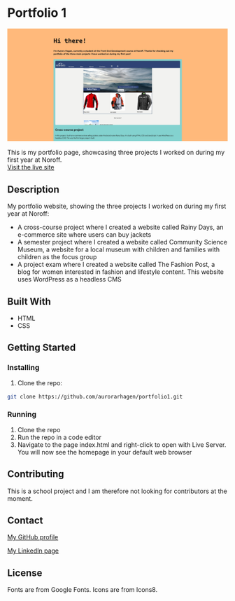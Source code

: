 # Portfolio 1

![image](/images/screenshot-portfolio1.jpg)

This is my portfolio page, showcasing three projects I worked on during my first year at Noroff.  
[Visit the live site](https://aurorahagen-portfolio1.netlify.app)

## Description
My portfolio website, showing the three projects I worked on during my first year at Noroff:
- A cross-course project where I created a website called Rainy Days, an e-commerce site where users can buy jackets  
- A semester project where I created a website called Community Science Museum, a website for a local museum with children and families with children as the focus group  
- A project exam where I created a website called The Fashion Post, a blog for women interested in fashion and lifestyle content. This website uses WordPress as a headless CMS  


## Built With

- HTML  
- CSS  

## Getting Started

### Installing


1. Clone the repo:

```bash
git clone https://github.com/aurorarhagen/portfolio1.git
```

### Running

1. Clone the repo  
2. Run the repo in a code editor  
3. Navigate to the page index.html and right-click to open with Live Server. You will now see the homepage in your default web browser  

## Contributing

This is a school project and I am therefore not looking for contributors at the moment.

## Contact

[My GitHub profile](https://github.com/aurorarhagen)  

[My LinkedIn page](https://www.linkedin.com/in/aurora-r%C3%B8ed-hagen-580519203/)  

## License

Fonts are from Google Fonts. Icons are from Icons8. 
